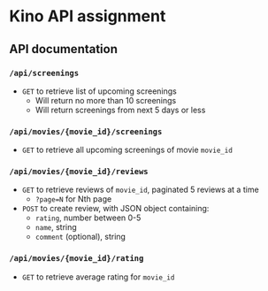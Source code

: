 # Kino API assignment

## API documentation

### `/api/screenings`
* `GET` to retrieve list of upcoming screenings
  * Will return no more than 10 screenings
  * Will return screenings from next 5 days or less

### `/api/movies/{movie_id}/screenings`
* `GET` to retrieve all upcoming screenings of movie `movie_id`

### `/api/movies/{movie_id}/reviews`
* `GET` to retrieve reviews of `movie_id`, paginated 5 reviews at a time
  * `?page=N` for Nth page
* `POST` to create review, with JSON object containing:
  * `rating`, number between 0-5
  * `name`, string
  * `comment` (optional), string

### `/api/movies/{movie_id}/rating`
* `GET` to retrieve average rating for `movie_id`
